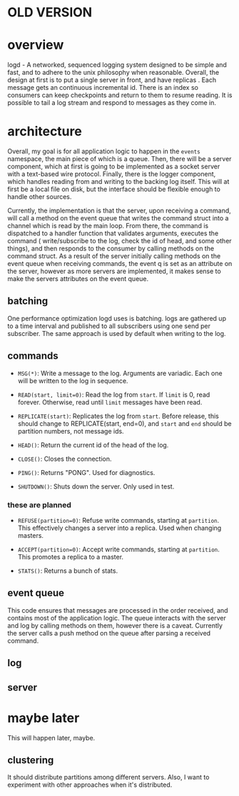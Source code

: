 # OLD VERSION

# overview

logd - A networked, sequenced logging system designed to be simple and fast,
and to adhere to the unix philosophy when reasonable. Overall, the design at
first is to put a single server in front, and have replicas . Each message gets an
continuous incremental id. There is an index so consumers can keep checkpoints
and return to them to resume reading. It is possible to tail a log stream and
respond to messages as they come in.

# architecture

Overall, my goal is for all application logic to happen in the `events`
namespace, the main piece of which is a queue. Then, there will be a server
component, which at first is going to be implemented as a socket server with a
text-based wire protocol. Finally, there is the logger component, which handles
reading from and writing to the backing log itself. This will at first be a
local file on disk, but the interface should be flexible enough to handle other
sources.

Currently, the implementation is that the server, upon receiving a command,
will call a method on the event queue that writes the command struct into a
channel which is read by the main loop. From there, the command is dispatched
to a handler function that validates arguments, executes the command (
write/subscribe to the log, check the id of head, and some other things), and
then responds to the consumer by calling methods on the command struct. As a
result of the server initially calling methods on the event queue when
receiving commands, the event q is set as an attribute on the server, however
as more servers are implemented, it makes sense to make the servers attributes
on the event queue.

## batching

One performance optimization logd uses is batching. logs are gathered up to a
time interval and published to all subscribers using one send per subscriber.
The same approach is used by default when writing to the log.

## commands

- `MSG(*)`: Write a message to the log. Arguments are variadic. Each one will be
  written to the log in sequence.

- `READ(start, limit=0)`: Read the log from `start`. If `limit` is 0, read
  forever.  Otherwise, read until `limit` messages have been read.

- `REPLICATE(start)`: Replicates the log from `start`. Before release, this
  should change to REPLICATE(start, end=0), and `start` and `end` should be
  partition numbers, not message ids.

- `HEAD()`: Return the current id of the head of the log.

- `CLOSE()`: Closes the connection.

- `PING()`: Returns "PONG". Used for diagnostics.

- `SHUTDOWN()`: Shuts down the server. Only used in test.

### these are planned

- `REFUSE(partition=0)`: Refuse write commands, starting at `partition`. This
  effectively changes a server into a replica. Used when changing masters.

- `ACCEPT(partition=0)`: Accept write commands, starting at `partition`. This
  promotes a replica to a master.

- `STATS()`: Returns a bunch of stats.

## event queue

This code ensures that messages are processed in the order received, and
contains most of the application logic. The queue interacts with the server and
log by calling methods on them, however there is a caveat. Currently the server
calls a push method on the queue after parsing a received command.

## log

## server

# maybe later

This will happen later, maybe.

## clustering

It should distribute partitions among different servers. Also, I want to
experiment with other approaches when it's distributed.

